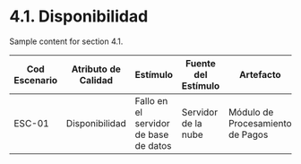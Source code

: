 # 4.1. Disponibilidad

Sample content for section 4.1.

| **Cod Escenario** | **Atributo de Calidad** | **Estímulo**                           | **Fuente del Estímulo** | **Artefacto**                  | **Entorno**                         | **Respuesta**                                                | **Medida de Respuesta**                             |
|------------------|-------------------------|----------------------------------------|-------------------------|--------------------------------|-------------------------------------|-------------------------------------------------------------|-----------------------------------------------------|
| ESC-01           | Disponibilidad           | Fallo en el servidor de base de datos  | Servidor de la nube      | Módulo de Procesamiento de Pagos | Operación en horario laboral con alta demanda                | El sistema continúa operando sin interrupciones   | El sistema mantiene una disponibilidad del 99.9% anual |
